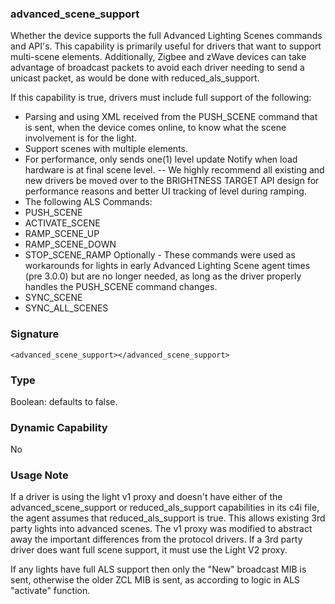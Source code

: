### advanced\_scene\_support

Whether the device supports the full Advanced Lighting Scenes commands and API's. This capability is primarily useful for drivers that want to support multi-scene elements. Additionally, Zigbee and zWave devices can take advantage of broadcast packets to avoid each driver needing to send a unicast packet, as would be done with reduced\_als\_support.

If this capability is true, drivers must include full support of the following:

- Parsing and using XML received from the PUSH\_SCENE command that is sent, when the device comes online, to know what the scene involvement is for the light.
- Support scenes with multiple elements.
- For performance, only sends one(1) level update Notify when load hardware is at final scene level. -- We highly recommend all existing and new drivers be moved over to the BRIGHTNESS TARGET API design for performance reasons and better UI tracking of level during ramping.
- The following ALS Commands:
- PUSH\_SCENE
- ACTIVATE\_SCENE
- RAMP\_SCENE\_UP
- RAMP\_SCENE\_DOWN
- STOP\_SCENE\_RAMP
Optionally - These commands were used as workarounds for lights in early Advanced Lighting Scene agent times (pre 3.0.0) but are no longer needed, as long as the driver properly handles the PUSH\_SCENE command changes.
- SYNC\_SCENE
- SYNC\_ALL\_SCENES


### Signature

`<advanced_scene_support></advanced_scene_support>`


### Type

Boolean: defaults to false.

### Dynamic Capability

No


### Usage Note

If a driver is using the light v1 proxy and doesn't have either of the advanced\_scene\_support or reduced\_als\_support capabilities in its c4i file, the agent assumes that reduced\_als\_support is true. This allows existing 3rd party lights into advanced scenes. The v1 proxy was modified to abstract away the important differences from the protocol drivers. If a 3rd party driver does want full scene support, it must use the Light V2 proxy.

If any lights have full ALS support then only the "New" broadcast MIB is sent, otherwise the older ZCL MIB is sent, as according to logic in ALS "activate" function.